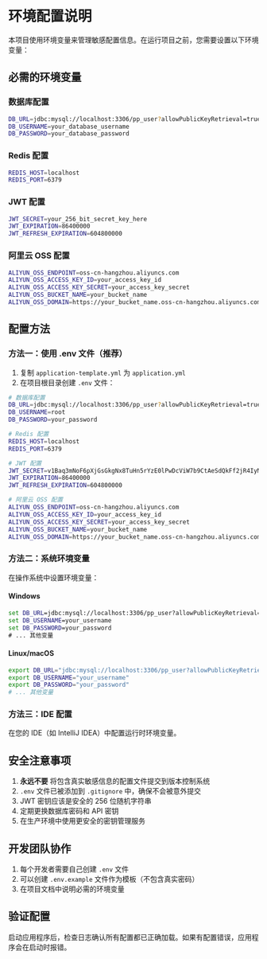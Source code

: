 # 环境配置说明

本项目使用环境变量来管理敏感配置信息。在运行项目之前，您需要设置以下环境变量：

## 必需的环境变量

### 数据库配置
```bash
DB_URL=jdbc:mysql://localhost:3306/pp_user?allowPublicKeyRetrieval=true&useSSL=false
DB_USERNAME=your_database_username
DB_PASSWORD=your_database_password
```

### Redis 配置
```bash
REDIS_HOST=localhost
REDIS_PORT=6379
```

### JWT 配置
```bash
JWT_SECRET=your_256_bit_secret_key_here
JWT_EXPIRATION=86400000
JWT_REFRESH_EXPIRATION=604800000
```

### 阿里云 OSS 配置
```bash
ALIYUN_OSS_ENDPOINT=oss-cn-hangzhou.aliyuncs.com
ALIYUN_OSS_ACCESS_KEY_ID=your_access_key_id
ALIYUN_OSS_ACCESS_KEY_SECRET=your_access_key_secret
ALIYUN_OSS_BUCKET_NAME=your_bucket_name
ALIYUN_OSS_DOMAIN=https://your_bucket_name.oss-cn-hangzhou.aliyuncs.com
```

## 配置方法

### 方法一：使用 .env 文件（推荐）

1. 复制 `application-template.yml` 为 `application.yml`
2. 在项目根目录创建 `.env` 文件：

```bash
# 数据库配置
DB_URL=jdbc:mysql://localhost:3306/pp_user?allowPublicKeyRetrieval=true&useSSL=false
DB_USERNAME=root
DB_PASSWORD=your_password

# Redis 配置
REDIS_HOST=localhost
REDIS_PORT=6379

# JWT 配置
JWT_SECRET=v1Baq3mNoF6pXjGsGkgNx8TuHn5rYzE0lPwDcViW7b9CtAeSdQkFf2jR4IyM6ZOU
JWT_EXPIRATION=86400000
JWT_REFRESH_EXPIRATION=604800000

# 阿里云 OSS 配置
ALIYUN_OSS_ENDPOINT=oss-cn-hangzhou.aliyuncs.com
ALIYUN_OSS_ACCESS_KEY_ID=your_access_key_id
ALIYUN_OSS_ACCESS_KEY_SECRET=your_access_key_secret
ALIYUN_OSS_BUCKET_NAME=your_bucket_name
ALIYUN_OSS_DOMAIN=https://your_bucket_name.oss-cn-hangzhou.aliyuncs.com
```

### 方法二：系统环境变量

在操作系统中设置环境变量：

#### Windows
```cmd
set DB_URL=jdbc:mysql://localhost:3306/pp_user?allowPublicKeyRetrieval=true&useSSL=false
set DB_USERNAME=your_username
set DB_PASSWORD=your_password
# ... 其他变量
```

#### Linux/macOS
```bash
export DB_URL="jdbc:mysql://localhost:3306/pp_user?allowPublicKeyRetrieval=true&useSSL=false"
export DB_USERNAME="your_username"
export DB_PASSWORD="your_password"
# ... 其他变量
```

### 方法三：IDE 配置

在您的 IDE（如 IntelliJ IDEA）中配置运行时环境变量。

## 安全注意事项

1. **永远不要** 将包含真实敏感信息的配置文件提交到版本控制系统
2. `.env` 文件已被添加到 `.gitignore` 中，确保不会被意外提交
3. JWT 密钥应该是安全的 256 位随机字符串
4. 定期更换数据库密码和 API 密钥
5. 在生产环境中使用更安全的密钥管理服务

## 开发团队协作

1. 每个开发者需要自己创建 `.env` 文件
2. 可以创建 `.env.example` 文件作为模板（不包含真实密码）
3. 在项目文档中说明必需的环境变量

## 验证配置

启动应用程序后，检查日志确认所有配置都已正确加载。如果有配置错误，应用程序会在启动时报错。